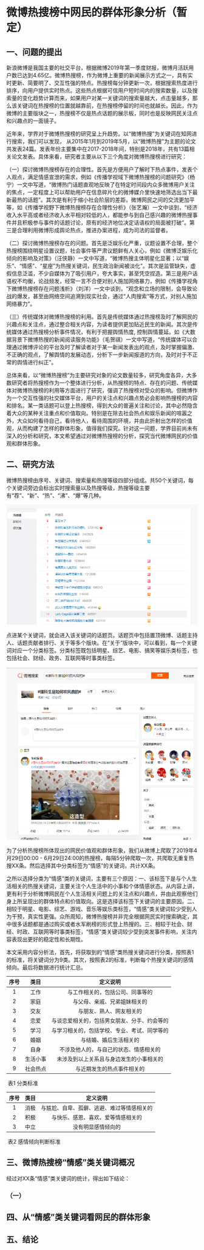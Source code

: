 # 微博热搜榜中网民的群体形象分析（暂定）

## 一、问题的提出

新浪微博是我国主要的社交平台，根据微博2019年第一季度财报，微博月活跃用户数已达到4.65亿。微博热搜榜，作为微博上重要的新闻展示方式之一，具有实时更新、简要明了、交互性强的特点。热搜榜每分钟更新一次，根据搜索热度进行排序，向用户提供实时热点。这些热点根据可信用户短时间内的搜索数量，以及搜索量的变化趋势计算而来，如果用户对某一关键词的搜索量越大，点击量越多，那么该关键词在热搜榜的位置就越靠前，在热搜榜停留的时间也就越长。因此，作为微博的主要版块之一，热搜榜不仅是热点话题的展示板，同时也是反映网民关注点和兴趣点的一面镜子。

近年来，学界对于微博热搜榜的研究呈上升趋势。以“微博热搜”为关键词在知网进行搜索，我们可以发现， 从2015年1月到2019年5月，以“微博热搜”为主题的论文共发表24篇。发表年份主要集中在2017-2018年间，特别是2018年，共有13篇相关论文发表。具体来看，研究者主要从以下三个角度对微博热搜榜进行研究：

（一）探讨微博热搜榜存在的合理性。首先是方便用户了解时下热点事件，发表个人观点，满足情感宣泄的需求，例如《传播学视域下微博热搜榜的问题研究》（杨宁）一文中写道，“微博热门话题直观地反映了在特定时间段内众多微博用户关注的焦点，一定程度上可以帮助用户在信息碎片化的微博媒介里快速地筛选出当下最新最热的话题”。其次是有利于缩小社会阶层的差距，微博网民之间的交流更加平等，如《传播学视野下微博热搜榜存在合理性分析》（张艺瀚）一文中谈到，“经济收入水平高或者经济收入水平相对较低的人，都能参与到自己感兴趣的微博热搜事件并且积极参与事件的话题讨论，原有的经济地位决定话语权的局面被打破”。第三是合理利用微博形成舆论热点，推进办案进程，成为司法的监督者。

（二）探讨微博热搜榜存在的问题。首先是泛娱乐化严重，议题设置不合理，整个热搜榜围绕明星设置议题，社会事件等严肃议题鲜有人关心，例如《微博泛娱乐化倾向的影响及对策》（汪侠静）一文中写道，“微博热搜主体明星化显著；以“娱乐”、“情感”、“星座”为热搜关键词，民生政治新闻被淡化”。其次是监管缺失，虚假信息泛滥，不少自媒体为了吸引用户，夸大事实，甚至凭空捏造。第三是用户话语权不均衡，论战频发，经常一言不合便对别人施加网络暴力，例如《传播学视角下微博热搜榜存在问题浅析》（刘洋）一文中谈到，“观念和立场的限制，会导致论战的爆发，甚至由网络空间追溯到现实社会，通过“人肉搜索”等方式，对别人施加网络暴力”。

（三）传统媒体对微博热搜榜的利用。首先是传统媒体通过热搜榜及时了解网民的兴趣点和关注点，通过整合相关内容，为读者提供更加贴近民生的新闻。其次是传统媒体通过热搜榜分析事件情况，有利于把握舆情热度, 控制舆情蔓延。如《大数据背景下微博热搜的新闻阅读服务功能》（毛贺祺）一文中写道，“传统媒体可以合理通过微博评论的平台及时了解读者对于某一新闻发表出的观点，及时掌握偏激、不正确的观点，了解舆情的发展动态，分析下一步新闻报道的方向，及时对于不正常的舆情进行纠正”。

总体来看，以“微博热搜榜”为主要研究对象的论文数量较多，研究角度各异，大多数研究者将热搜榜作为一个整体进行分析，从热搜榜的特点、存在的问题、传统媒体对微博热搜榜的利用等方面进行了研究，强调了热搜榜对受众的影响。但微博作为一个交互性强的社交媒体平台，用户的关注点和兴趣点势必会影响热搜榜的内容和排名。某一类话题可以登上热搜榜，得到大众的普遍关注和讨论，其中必然隐含着大众的某种关注重点和价值取向。特别是在除去社会热点和娱乐新闻的喧嚣之外，大众如何看待自己，看待他人，看待周围的环境，并由此折射出怎样的价值观，从而构建了怎样的群体形象，值得我们探究。针对这一问题，学界目前尚未有深入的分析和研究，本文希望通过对微博热搜榜的分析，探究当代微博网民的价值观和群体形象。

## 二、研究方法

微博热搜榜由序号、关键词、搜索量和热搜等级四部分组成。共50个关键词，每个关键词旁边会标出实时搜索量以及热搜等级，热搜等级主要有“荐”、“新”、“热”、“沸”、“爆”等几种。

![热搜榜图片](热搜榜图片.png)

点进某个关键词，就会进入该关键词的话题页。话题页中包括置顶微博、话题主持人、话题贡献者排行、关于等多个版块。在“关于”版块中，可以看到，每一个关键词对应一个分类标签。分类标签既包括明星、综艺、电影、搞笑等娱乐类标签，也包括社会、财经、政务、互联网等时事类标签。

![话题页图片](话题页图片.png)

为了分析热搜榜所体现出的网民价值观和群体形象，我们从微博上爬取了2019年4月29日00:00 - 6月29日24:00的热搜榜，每隔5分钟爬取一次，共爬取无重复热搜XX条。然后选择其中分类标签为“情感”的关键词，共计XX条。

之所以选择分类为“情感”类的关键词，主要有三个原因：一、该标签下是与个人生活相关的热搜关键词，主要关注个人生活中的小事和个体情感状态。从内容上讲，更有利于分析微博网民在个人生活相关问题上的关注点和兴趣点，并由此观察他们身上所呈现出的群体特点和价值取向。这是选择该标签下关键词的主要原因。二、相较于明星、电影、综艺、游戏、音乐等娱乐类标签，“情感”类关键词较少受到人为干预，真实性更强。众所周知，微博热搜榜并非完全根据网民实时搜索确定，其中很多话题都是通过购买或者水军刷榜的形式登上热搜的。三、相较于社会、财经、时政、互联网等时事类标签，“情感”类关键词较少受到突发事件影响，关注内容表现出更好的稳定性和长期性。

本文采用内容分析法，首先，将获取到的“情感”类热搜关键词进行分类，按照表1的标准，将关键词分为9类。其次，按照表2的标准，判断每个热搜关键词的感情倾向。最后将数据进行统计汇总。

| 序号 |   类目   |                   定义说明                   |
| :--: | :------: | :------------------------------------------: |
|  1   |   工作   |       与工作相关的，包括公司、同事等的       |
|  2   |   家庭   |         与父母、亲戚、兄弟姐妹相关的         |
|  3   |   交友   |           与朋友、熟人、网友相关的           |
|  4   |   恋爱   | 与谈恋爱相关的，包括男女朋友、分手、约会等的 |
|  5   |   学习   | 与学习相关的，包括学校、专业、考试、同学等的 |
|  6   |   婚姻   |            与结婚、婚后生活相关的            |
|  7   |   自身   |    不涉及他人的，与自己的状态、情感相关的    |
|  8   | 生活小事 |   未涉及到以上关系且与身边发生的小事相关的   |
|  9   | 社会热点 |          与近期发生的热点事件相关的          |

​                                                                    表1 分类标准

| 序号 | 类目 |                  定义说明                  |
| :--: | :--: | :----------------------------------------: |
|  1   | 消极 | 与尴尬、自卑、孤僻、逃避、难过等情感相关的 |
|  2   | 积极 |     与快乐、感恩、喜欢、爱等情感相关的     |
|  3   | 中立 |             没有明显感情倾向的             |

​                                                                   表2  感情倾向判断标准

## 三、微博热搜榜“情感”类关键词概况

经过对XX条“情感”类关键词的统计，得出如下结论：

### （一）



## 四、从“情感”类关键词看网民的群体形象



## 五、结论



